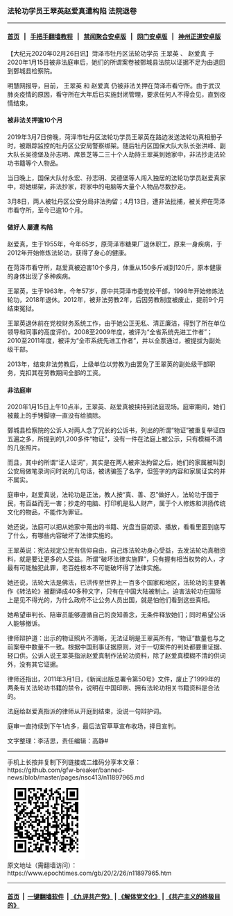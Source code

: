 ### 法轮功学员王翠英赵爱真遭构陷 法院退卷
------------------------

#### [首页](https://github.com/gfw-breaker/banned-news/blob/master/README.md) &nbsp;&nbsp;|&nbsp;&nbsp; [手把手翻墙教程](https://github.com/gfw-breaker/guides/wiki) &nbsp;&nbsp;|&nbsp;&nbsp; [禁闻聚合安卓版](https://github.com/gfw-breaker/bn-android) &nbsp;&nbsp;|&nbsp;&nbsp; [网门安卓版](https://github.com/oGate2/oGate) &nbsp;&nbsp;|&nbsp;&nbsp; [神州正道安卓版](https://github.com/SzzdOgate/update) 



<div><p>
 【大纪元2020年02月26日讯】菏泽市牡丹区法轮功学员
 <ok href="https://www.epochtimes.com/gb/tag/%E7%8E%8B%E7%BF%A0%E8%8B%B1.html">
  王翠英
 </ok>
 、
 <ok href="https://www.epochtimes.com/gb/tag/%E8%B5%B5%E7%88%B1%E7%9C%9F.html">
  赵爱真
 </ok>
 于2020年1月15日被非法庭审后，她们的所谓案卷被鄄城县法院以证据不足为由退回到鄄城县检察院。
</p>
<p>
 明慧网报导，目前，
 <ok href="https://www.epochtimes.com/gb/tag/%E7%8E%8B%E7%BF%A0%E8%8B%B1.html">
  王翠英
 </ok>
 和
 <ok href="https://www.epochtimes.com/gb/tag/%E8%B5%B5%E7%88%B1%E7%9C%9F.html">
  赵爱真
 </ok>
 仍被非法关押在菏泽市看守所。由于武汉肺炎疫情的原因，看守所在大年后已实施封闭管理，要求任何人不得会见，直到疫情结束。
</p>
<h4>
 <b>
  被非法关押逾10个月
 </b>
</h4>
<p>
 2019年3月7日傍晚，菏泽市牡丹区法轮功学员王翠英在路边发送法轮功真相册子时，被跟踪监控的牡丹区公安局警察绑架。随后牡丹区国保大队大队长张洪峰、副大队长吴德堡及孙志明、席景芝等二三十个人劫持王翠英到她家中，非法抄走法轮功书籍等个人物品。
</p>
<p>
 当日晚上，国保大队付永宏、孙志明、吴德堡等人闯入独居的法轮功学员赵爱真家中，将她绑架，非法抄家，将家中的电脑等大量个人物品尽数抄走。
</p>
<p>
 3月8日，两人被牡丹区公安分局非法拘留；4月13日，遭非法批捕，被关押在菏泽市看守所，至今已逾10个月。
</p>
<h4>
 <b>
  做好人 屡遭
  <ok href="https://www.epochtimes.com/gb/tag/%E6%9E%84%E9%99%B7.html">
   构陷
  </ok>
 </b>
</h4>
<p>
 赵爱真，生于1955年，今年65岁，原菏泽市糖果厂退休职工，原来一身疾病，于2012年开始修炼法轮功，获得了身心的健康。
</p>
<p>
 在菏泽市看守所，赵爱真被迫害10个多月，体重从150多斤减到120斤，原本健康的身体出现了多种疾病。
</p>
<p>
 王翠英，生于1963年，今年57岁，原中共菏泽市委党校干部，1998年开始修炼法轮功，2018年退休。2012年，被非法劳教2年，后因劳教制度被废止，提前9个月结束冤狱。
</p>
<p>
 王翠英退休前在党校财务系统工作，由于她公正无私、清正廉洁，得到了所在单位领导和同事的高度评价。2008至2009年度，被评为“全省系统先进工作者”；2010至2011年度，被评为“全市系统先进工作者”，并以全票通过，被提拔为副处级干部。
</p>
<p>
 2013年，结束非法劳教后，上级单位以劳教为由罢免了王翠英的副处级干部职务，克扣其在劳教期间全部的工资。
</p>
<h4>
 <b>
  非法庭审
 </b>
</h4>
<p>
 2020年1月15日上午10点半，王翠英、赵爱真被挟持到法庭现场。庭审期间，她们被戴上的手铐脚镣一直没有给摘除。
</p>
<p>
 鄄城县检察院的公诉人对两人念了冗长的公诉书，列出的所谓“物证”被重复举证四五遍之多，所提到的1,200多件“物证”，没有一件在法庭上被公示，只有模糊不清的几张照片。
</p>
<p>
 而且，其中的所谓“证人证词”，其实是在两人被非法拘留之后，她们的家属被叫到公安局做笔录询问时说的几句话，被诱骗签了名字，但签字的内容和家属证实的并不属实。
</p>
<p>
 庭审中，赵爱真说，法轮功是正法，教人按“真、善、忍”做好人，法轮功于国于民，有百益而无一害；抄走的电脑、打印机是私人财产，属于个人修炼和洪扬传统文化的物品，不能作为罪证。
</p>
<p>
 她还说，法庭可以把从她家中蒐出的书籍、光盘当庭朗读、播放，看看里面到底写了什么，有哪些内容破坏了法律实施的。
</p>
<p>
 王翠英说：宪法规定公民有信仰自由，自己炼法轮功身心受益，去发法轮功真相资料，就是要让更多的人受益。所谓“破坏法律实施罪”，只有握有相当权势的人，才最有可能触犯此罪，老百姓根本不可能破坏得了法律实施。
</p>
<p>
 她还说，法轮大法是佛法，已洪传至世界上一百多个国家和地区，法轮功的主要著作《转法轮》被翻译成40多种文字，只有在中国大陆被制止。迫害法轮功在国际上是见不得光的，为什么政府不让公务人员出国，就是怕他们看到这些真相。
</p>
<p>
 她希望审判长、陪审员能够遵循自己的良知善念，无条件释放她们；同时希望公诉人能够撤诉。
</p>
<p>
 律师辩护道：出示的物证照片不清晰，无法证明是王翠英所有，“物证”数量也与之前案卷中数量不一致。根据中国刑事证据原则，对于一切案件的判处都要重证据、轻口供。公诉人说王翠英指派赵爱真制作法轮功资料，除了赵爱真模糊不清的供词外，没有其它证据。
</p>
<p>
 律师还指出，2011年3月1日，《新闻出版总署令第50号》文件，废止了1999年的两条有关法轮功书籍的禁令，说明在中国印刷、拥有法轮功相关书籍资料是合法的。
</p>
<p>
 法庭给赵爱真指派的律师从开庭到结束，没说一句辩护词。
</p>
<p>
 庭审一直持续到下午1点多，最后法官草草宣布收场，择日宣判。
</p>
<p>
 文字整理：李洁思，责任编辑：高静#
</p>
</div>
<hr/>
手机上长按并复制下列链接或二维码分享本文章：<br/>
https://github.com/gfw-breaker/banned-news/blob/master/pages/nsc413/n11897965.md <br/>
<a href='https://github.com/gfw-breaker/banned-news/blob/master/pages/nsc413/n11897965.md'><img src='https://github.com/gfw-breaker/banned-news/blob/master/pages/nsc413/n11897965.md.png'/></a> <br/>
原文地址（需翻墙访问）：https://www.epochtimes.com/gb/20/2/26/n11897965.htm


------------------------
#### [首页](https://github.com/gfw-breaker/banned-news/blob/master/README.md) &nbsp;|&nbsp; [一键翻墙软件](https://github.com/gfw-breaker/nogfw/blob/master/README.md) &nbsp;| [《九评共产党》](https://github.com/gfw-breaker/9ping.md/blob/master/README.md#九评之一评共产党是什么) | [《解体党文化》](https://github.com/gfw-breaker/jtdwh.md/blob/master/README.md) | [《共产主义的终极目的》](https://github.com/gfw-breaker/gczydzjmd.md/blob/master/README.md)


<img src='http://gfw-breaker.win/banned-news/pages/nsc413/n11897965.md' width='0px' height='0px'/>